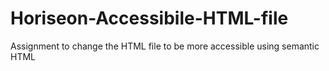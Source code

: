 # Horiseon-Accessibile-HTML-file
Assignment to change the HTML file to be more accessible using semantic HTML
